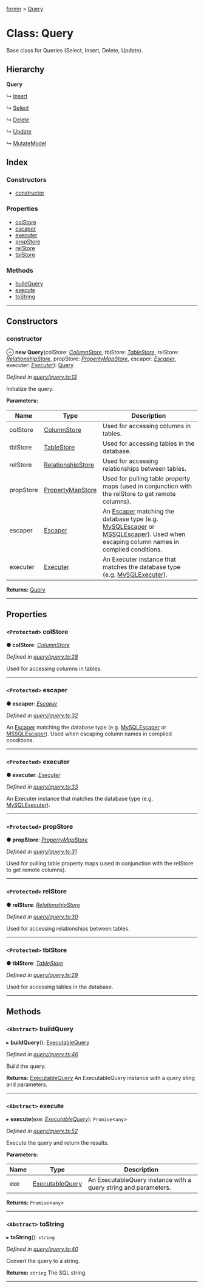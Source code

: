 [formn](../README.md) > [Query](../classes/query.md)

# Class: Query

Base class for Queries (Select, Insert, Delete, Update).

## Hierarchy

**Query**

↳  [Insert](insert.md)

↳  [Select](select.md)

↳  [Delete](delete.md)

↳  [Update](update.md)

↳  [MutateModel](mutatemodel.md)

## Index

### Constructors

* [constructor](query.md#constructor)

### Properties

* [colStore](query.md#colstore)
* [escaper](query.md#escaper)
* [executer](query.md#executer)
* [propStore](query.md#propstore)
* [relStore](query.md#relstore)
* [tblStore](query.md#tblstore)

### Methods

* [buildQuery](query.md#buildquery)
* [execute](query.md#execute)
* [toString](query.md#tostring)

---

## Constructors

<a id="constructor"></a>

###  constructor

⊕ **new Query**(colStore: *[ColumnStore](columnstore.md)*, tblStore: *[TableStore](tablestore.md)*, relStore: *[RelationshipStore](relationshipstore.md)*, propStore: *[PropertyMapStore](propertymapstore.md)*, escaper: *[Escaper](escaper.md)*, executer: *[Executer](../interfaces/executer.md)*): [Query](query.md)

*Defined in [query/query.ts:13](https://github.com/benbotto/formn/blob/f28037b/src/query/query.ts#L13)*

Initialize the query.

**Parameters:**

| Name | Type | Description |
| ------ | ------ | ------ |
| colStore | [ColumnStore](columnstore.md) |  Used for accessing columns in tables. |
| tblStore | [TableStore](tablestore.md) |  Used for accessing tables in the database. |
| relStore | [RelationshipStore](relationshipstore.md) |  Used for accessing relationships between tables. |
| propStore | [PropertyMapStore](propertymapstore.md) |  Used for pulling table property maps (used in conjunction with the relStore to get remote columns). |
| escaper | [Escaper](escaper.md) |  An [Escaper](escaper.md) matching the database type (e.g. [MySQLEscaper](mysqlescaper.md) or [MSSQLEscaper](mssqlescaper.md)). Used when escaping column names in compiled conditions. |
| executer | [Executer](../interfaces/executer.md) |  An Executer instance that matches the database type (e.g. [MySQLExecuter](mysqlexecuter.md)). |

**Returns:** [Query](query.md)

___

## Properties

<a id="colstore"></a>

### `<Protected>` colStore

**● colStore**: *[ColumnStore](columnstore.md)*

*Defined in [query/query.ts:28](https://github.com/benbotto/formn/blob/f28037b/src/query/query.ts#L28)*

Used for accessing columns in tables.

___
<a id="escaper"></a>

### `<Protected>` escaper

**● escaper**: *[Escaper](escaper.md)*

*Defined in [query/query.ts:32](https://github.com/benbotto/formn/blob/f28037b/src/query/query.ts#L32)*

An [Escaper](escaper.md) matching the database type (e.g. [MySQLEscaper](mysqlescaper.md) or [MSSQLEscaper](mssqlescaper.md)). Used when escaping column names in compiled conditions.

___
<a id="executer"></a>

### `<Protected>` executer

**● executer**: *[Executer](../interfaces/executer.md)*

*Defined in [query/query.ts:33](https://github.com/benbotto/formn/blob/f28037b/src/query/query.ts#L33)*

An Executer instance that matches the database type (e.g. [MySQLExecuter](mysqlexecuter.md)).

___
<a id="propstore"></a>

### `<Protected>` propStore

**● propStore**: *[PropertyMapStore](propertymapstore.md)*

*Defined in [query/query.ts:31](https://github.com/benbotto/formn/blob/f28037b/src/query/query.ts#L31)*

Used for pulling table property maps (used in conjunction with the relStore to get remote columns).

___
<a id="relstore"></a>

### `<Protected>` relStore

**● relStore**: *[RelationshipStore](relationshipstore.md)*

*Defined in [query/query.ts:30](https://github.com/benbotto/formn/blob/f28037b/src/query/query.ts#L30)*

Used for accessing relationships between tables.

___
<a id="tblstore"></a>

### `<Protected>` tblStore

**● tblStore**: *[TableStore](tablestore.md)*

*Defined in [query/query.ts:29](https://github.com/benbotto/formn/blob/f28037b/src/query/query.ts#L29)*

Used for accessing tables in the database.

___

## Methods

<a id="buildquery"></a>

### `<Abstract>` buildQuery

▸ **buildQuery**(): [ExecutableQuery](executablequery.md)

*Defined in [query/query.ts:46](https://github.com/benbotto/formn/blob/f28037b/src/query/query.ts#L46)*

Build the query.

**Returns:** [ExecutableQuery](executablequery.md)
An ExecutableQuery instance with a query sting and parameters.

___
<a id="execute"></a>

### `<Abstract>` execute

▸ **execute**(exe: *[ExecutableQuery](executablequery.md)*): `Promise`<`any`>

*Defined in [query/query.ts:52](https://github.com/benbotto/formn/blob/f28037b/src/query/query.ts#L52)*

Execute the query and return the results.

**Parameters:**

| Name | Type | Description |
| ------ | ------ | ------ |
| exe | [ExecutableQuery](executablequery.md) |  An ExecutableQuery instance with a query string and parameters. |

**Returns:** `Promise`<`any`>

___
<a id="tostring"></a>

### `<Abstract>` toString

▸ **toString**(): `string`

*Defined in [query/query.ts:40](https://github.com/benbotto/formn/blob/f28037b/src/query/query.ts#L40)*

Convert the query to a string.

**Returns:** `string`
The SQL string.

___

